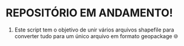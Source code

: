 # REPOSITÓRIO EM ANDAMENTO! 

1. Este script tem o objetivo de unir vários arquivos shapefile para converter tudo para um único arquivo em formato geopackage 🌐
